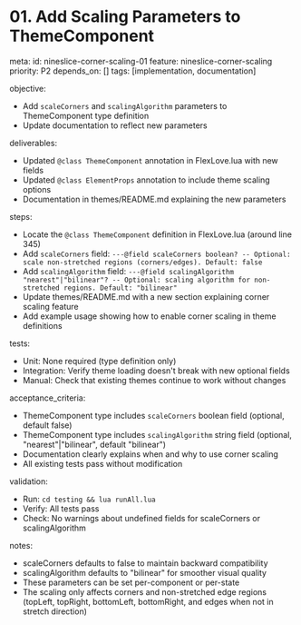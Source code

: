# 01. Add Scaling Parameters to ThemeComponent

meta:
  id: nineslice-corner-scaling-01
  feature: nineslice-corner-scaling
  priority: P2
  depends_on: []
  tags: [implementation, documentation]

objective:
- Add `scaleCorners` and `scalingAlgorithm` parameters to ThemeComponent type definition
- Update documentation to reflect new parameters

deliverables:
- Updated `@class ThemeComponent` annotation in FlexLove.lua with new fields
- Updated `@class ElementProps` annotation to include theme scaling options
- Documentation in themes/README.md explaining the new parameters

steps:
- Locate the `@class ThemeComponent` definition in FlexLove.lua (around line 345)
- Add `scaleCorners` field: `---@field scaleCorners boolean? -- Optional: scale non-stretched regions (corners/edges). Default: false`
- Add `scalingAlgorithm` field: `---@field scalingAlgorithm "nearest"|"bilinear"? -- Optional: scaling algorithm for non-stretched regions. Default: "bilinear"`
- Update themes/README.md with a new section explaining corner scaling feature
- Add example usage showing how to enable corner scaling in theme definitions

tests:
- Unit: None required (type definition only)
- Integration: Verify theme loading doesn't break with new optional fields
- Manual: Check that existing themes continue to work without changes

acceptance_criteria:
- ThemeComponent type includes `scaleCorners` boolean field (optional, default false)
- ThemeComponent type includes `scalingAlgorithm` string field (optional, "nearest"|"bilinear", default "bilinear")
- Documentation clearly explains when and why to use corner scaling
- All existing tests pass without modification

validation:
- Run: `cd testing && lua runAll.lua`
- Verify: All tests pass
- Check: No warnings about undefined fields for scaleCorners or scalingAlgorithm

notes:
- scaleCorners defaults to false to maintain backward compatibility
- scalingAlgorithm defaults to "bilinear" for smoother visual quality
- These parameters can be set per-component or per-state
- The scaling only affects corners and non-stretched edge regions (topLeft, topRight, bottomLeft, bottomRight, and edges when not in stretch direction)

